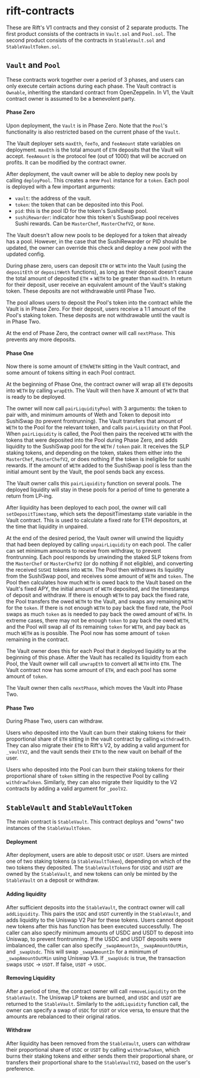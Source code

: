 # rift-contracts

These are Rift's V1 contracts and they consist of 2 separate products. The first product consists of the contracts in `Vault.sol` and `Pool.sol`. The second product consists of the contracts in `StableVault.sol` and `StableVaultToken.sol`.

## `Vault` and `Pool`

These contracts work together over a period of 3 phases, and users can only execute certain actions during each phase. The Vault contract is `Ownable`, inheriting the standard contract from OpenZeppelin. In V1, the Vault contract owner is assumed to be a benevolent party.

#### Phase Zero

Upon deployment, the `Vault` is in Phase Zero. Note that the `Pool`'s functionality is also restricted based on the current phase of the `Vault`.

The Vault deployer sets `maxEth`, `feeTo`, and `feeAmount` state variables on deployment. `maxEth` is the total amount of `ETH` deposits that the Vault will accept. `feeAmount` is the protocol fee (out of 1000) that will be accrued on profits. It can be modified by the contract owner.

After deployment, the vault owner will be able to deploy new pools by calling `deployPool`. This creates a new `Pool` instance for a `token`. Each pool is deployed with a few important arguments:

- `vault`: the address of the vault.
- `token`: the token that can be deposited into this Pool.
- `pid`: this is the pool ID for the token's SushiSwap pool.
- `sushiRewarder`: indicator how this token's SushiSwap pool receives Sushi rewards. Can be `MasterChef`, `MasterChefV2`, or `None`.

The Vault doesn't allow new pools to be deployed for a token that already has a pool. However, in the case that the SushiRewarder or PID should be updated, the owner can override this check and deploy a new pool with the updated config.

During phase zero, users can deposit `ETH` or `WETH` into the Vault (using the `depositEth` or `depositWeth` functions), as long as their deposit doesn't cause the total amount of deposited `ETH` + `WETH` to be greater than `maxEth`. In return for their deposit, user receive an equivalent amount of the Vault's staking token. These deposits are not withdrawable until Phase Two.

The pool allows users to deposit the Pool's token into the contract while the Vault is in Phase Zero. For their deposit, users receive a 1:1 amount of the Pool's staking token. These deposits are not withdrawable until the vault is in Phase Two.

At the end of Phase Zero, the contract owner will call `nextPhase`. This prevents any more deposits.

#### Phase One

Now there is some amount of `ETH`/`WETH` sitting in the Vault contract, and some amount of tokens sitting in each Pool contract.

At the beginning of Phase One, the contract owner will wrap all `ETH` deposits into `WETH` by calling `wrapEth`. The Vault will then have X amount of `WETH` that is ready to be deployed.

The owner will now call `pairLiquidityPool` with 3 arguments: the token to pair with, and minimum amounts of Weth and Token to deposit into SushiSwap (to prevent frontrunning). The Vault transfers that amount of `WETH` to the Pool for the relevant token, and calls `pairLiquidity` on that Pool. When `pairLiquidity` is called, the Pool then pairs the received `WETH` with the tokens that were deposited into the Pool during Phase Zero, and adds liquidity to the SushiSwap pool for the `WETH` / `token` pair. It receives the SLP staking tokens, and depending on the token, stakes them either into the `MasterChef`, `MasterChefV2`, or does nothing if the token is ineligible for sushi rewards. If the amount of `WETH` added to the SushiSwap pool is less than the initial amount sent by the Vault, the pool sends back any excess.

The Vault owner calls this `pairLiquidity` function on several pools. The deployed liquidity will stay in these pools for a period of time to generate a return from LP-ing.

After liquidity has been deployed to each pool, the owner will call `setDepositTimestamp`, which sets the depositTimestamp state variable in the Vault contract. This is used to calculate a fixed rate for ETH depositors, at the time that liquidity in unpaired.

At the end of the desired period, the Vault owner will unwind the liquidty that had been deployed by calling `unpairLiquidity` on each pool. The caller can set minimum amounts to receive from withdraw, to prevent frontrunning. Each pool responds by unwinding the staked SLP tokens from the `MasterChef` or `MasterChefV2` (or do nothing if not eligible), and converting the received `SUSHI` tokens into `WETH`. The Pool then withdraws its liquidity from the SushiSwap pool, and receives some amount of `WETH` and `token`. The Pool then calculates how much `WETH` is owed back to the Vault based on the Vault's fixed APY, the initial amount of `WETH` deposited, and the timestamps of deposit and withdraw. If there is enough `WETH` to pay back the fixed rate, the Pool transfers the owed `WETH` to the Vault, and swaps any remaining `WETH` for the `token`. If there is not enough `WETH` to pay back the fixed rate, the Pool swaps as much `token` as is needed to pay back the owed amount of `WETH`. In extreme cases, there may not be enough `token` to pay back the owed `WETH`, and the Pool will swap all of its remaining `token` for `WETH`, and pay back as much `WETH` as is possible. The Pool now has some amount of `token` remaining in the contract.

The Vault owner does this for each Pool that it deployed liquidity to at the beginning of this phase. After the Vault has recalled its liquidity from each Pool, the Vault owner will call `unwrapEth` to convert all `WETH` into `ETH`. The Vault contract now has some amount of `ETH`, and each pool has some amount of `token`.

The Vault owner then calls `nextPhase`, which moves the Vault into Phase Two.

#### Phase Two

During Phase Two, users can withdraw.

Users who deposited into the Vault can burn their staking tokens for their proportional share of `ETH` sitting in the vault contract by calling `withdrawEth`. They can also migrate their `ETH` to Rift's V2, by adding a valid argument for `_vaultV2`, and the vault sends their `ETH` to the new vault on behalf of the user.

Users who deposited into the Pool can burn their staking tokens for their proportional share of `token` sitting in the respective Pool by calling `withdrawToken`. Similarly, they can also migrate their liquidity to the V2 contracts by adding a valid argument for `_poolV2`.

## `StableVault` and `StableVaultToken`

The main contract is `StableVault`. This contract deploys and "owns" two instances of the `StableVaultToken`.

#### Deployment

After deployment, users are able to deposit `USDC` or `USDT`. Users are minted one of two staking tokens (a `StableVaultToken`), depending on which of the two tokens they deposited. The `StableVaultToken`s for `USDC` and `USDT` are owned by the `StableVault`, and new tokens can only be minted by the `StableVault` on a deposit or withdraw.

#### Adding liquidity

After sufficient deposits into the `StableVault`, the contract owner will call `addLiquidity`. This pairs the `USDC` and `USDT` currently in the `StableVault`, and adds liquidity to the Uniswap V2 Pair for these tokens. Users cannot deposit new tokens after this has function has been executed successfully. The caller can also specify minimum amounts of USDC and USDT to deposit into Uniswap, to prevent frontrunning. If the USDC and USDT deposits were imbalanced, the caller can also specify `_swapAmountIn`, `_swapAmountOutMin`, and `_swapUsdc`. This will swap `_swapAmountIn` for a minimum of `_swapAmountOutMin` using Uniswap V3. If `_swapUsdc` is true, the transaction swaps `USDC` -> `USDT`. If false, `USDT` -> `USDC`.

#### Removing Liquidity

After a period of time, the contract owner will call `removeLiquidity` on the `StableVault`. The Uniswap LP tokens are burned, and `USDC` and `USDT` are returned to the `StableVault`. Similarly to the `addLiquidity` function call, the owner can specify a swap of `USDC` for `USDT` or vice versa, to ensure that the amounts are rebalanced to their original ratios.

#### Withdraw

After liquidity has been removed from the `StableVault`, users can withdraw their proportional share of `USDC` or `USDT` by calling `withdrawToken`, which burns their staking tokens and either sends them their proportional share, or transfers their proportional share to the `StableVaultV2`, based on the user's preference.
